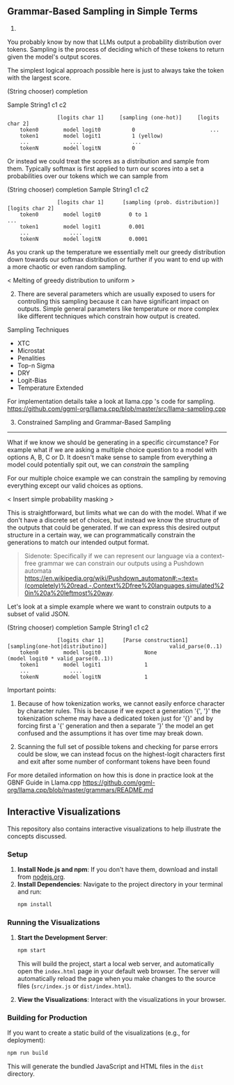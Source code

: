 ## Grammar-Based Sampling in Simple Terms


1. 
You probably know by now that LLMs output a probability distribution over tokens. 
Sampling is the process of deciding which of these tokens to return given the model's output scores.


The simplest logical approach possible here is just to always take the token with the largest score.

(String chooser)                            completion

Sample String1                               c1                                            c2                  


                    [logits char 1]     [sampling (one-hot)]     [logits char 2]
        token0        model logit0          0                        ... 
        token1        model logit1          1 (yellow)      
        ...             ....                ...
        tokenN        model logitN          0


Or instead we could treat the scores as a distribution and sample from them. 
Typically softmax is first applied to turn our scores into a set a probabilities over our tokens which we can sample from


(String chooser)                                  completion
Sample String1                                   c1                                         c2                  

                    [logits char 1]      [sampling (prob. distribution)] [logits char 2]
        token0        model logit0         0 to 1                          ...
        token1        model logit1         0.001
        ...             ....               
        tokenN        model logitN         0.0001



As you crank up the temperature we essentially melt our greedy distribution down towards our softmax distribution 
or further if you want to end up with a more chaotic or even random sampling.

< Melting of greedy distribution to uniform >

2. There are several parameters which are usually exposed to users for controlling this sampling because it can have significant impact on outputs. Simple general parameters like temperature or 
more complex like different techniques which constrain how output is created.

Sampling Techniques
- XTC
- Microstat
- Penalities
- Top-n Sigma
- DRY
- Logit-Bias
- Temperature Extended

For implementation details take a look at llama.cpp 's code for sampling.
https://github.com/ggml-org/llama.cpp/blob/master/src/llama-sampling.cpp 


3. Constrained Sampling and Grammar-Based Sampling
----------------------------------------------------

What if we know we should be generating in a specific circumstance? For example what if we are asking a multiple choice question to a model 
with options A, B, C or D. It doesn't make sense to sample from everything a model could potentially spit out, we can *constrain* the sampling

For our multiple choice example we can constrain the sampling by removing everything except our valid choices as options.

< Insert simple probability masking >


This is straightforward, but limits what we can do with the model. What if we don't have a discrete set of choices, but instead we know the structure
of the outputs that could be generated. If we can express this desired output structure in a certain way, we can programmatically constrain the generations to match our intended output format. 


> Sidenote:
> Specifically if we can represent our language via a context-free grammar we can constrain our outputs using a Pushdown automata https://en.wikipedia.org/wiki/Pushdown_automaton#:~:text=(completely)%20read.-,Context%2Dfree%20languages,simulated%20in%20a%20leftmost%20way.  


Let's look at a simple example where we want to constrain outputs to a subset of valid JSON.





(String chooser)                                 completion
Sample String1                                                                     c1                                     c2                      

                    [logits char 1]      [Parse construction1]       [sampling(one-hot|distributino)]                    valid_parse(0..1)
        token0        model logit0              None                 (model logit0 * valid_parse(0..1))
        token1        model logit1              1
        ...             ....                   
        tokenN        model logitN              1





Important points:

1. Because of how tokenization works, we cannot easily enforce character by character rules. This is because if we expect a generation '{', '}' the tokenization scheme may have a dedicated token just for '{}' and by forcing first a '{' generation and then a separate '}' the model an get confused and the assumptions it has over time may break down.

2. Scanning the full set of possible tokens and checking for parse errors could be slow, we can instead focus on the highest-logit characters first and exit after some number of conformant tokens have been found 


For more detailed information on how this is done in practice look at the GBNF Guide in Llama.cpp https://github.com/ggml-org/llama.cpp/blob/master/grammars/README.md

## Interactive Visualizations

This repository also contains interactive visualizations to help illustrate the concepts discussed.

### Setup

1.  **Install Node.js and npm**: If you don't have them, download and install from [nodejs.org](https://nodejs.org/).
2.  **Install Dependencies**: Navigate to the project directory in your terminal and run:
    ```bash
    npm install
    ```

### Running the Visualizations

1.  **Start the Development Server**:
    ```bash
    npm start
    ```
    This will build the project, start a local web server, and automatically open the `index.html` page in your default web browser. The server will automatically reload the page when you make changes to the source files (`src/index.js` or `dist/index.html`).

2.  **View the Visualizations**: Interact with the visualizations in your browser.

### Building for Production

If you want to create a static build of the visualizations (e.g., for deployment):

```bash
npm run build
```

This will generate the bundled JavaScript and HTML files in the `dist` directory.
